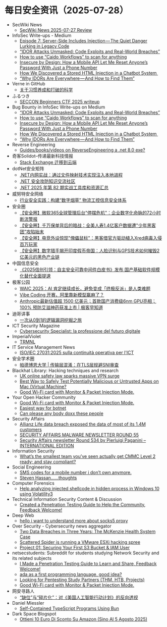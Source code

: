 # 每日安全资讯（2025-07-28）

- SecWiki News
  - [SecWiki News 2025-07-27 Review](http://www.sec-wiki.com/?2025-07-27)
- InfoSec Write-ups - Medium
  - [Episode 7: Server-Side Includes Injection — The Quiet Danger Lurking in Legacy Code](https://infosecwriteups.com/episode-7-server-side-includes-injection-the-quiet-danger-lurking-in-legacy-code-51002a88fb88?source=rss----7b722bfd1b8d---4)
  - [“IDOR Attacks Unmasked: Code Exploits and Real-World Breaches”](https://infosecwriteups.com/idor-attacks-unmasked-code-exploits-and-real-world-breaches-b05cddfb45c7?source=rss----7b722bfd1b8d---4)
  - [How to use “Caido Workflows” to scan for anything](https://infosecwriteups.com/how-to-use-caido-workflows-to-scan-for-anything-07eed72ba06a?source=rss----7b722bfd1b8d---4)
  - [Insecure by Design: How a Mobile API Let Me Reset Anyone’s Password With Just a Phone Number](https://infosecwriteups.com/insecure-by-design-how-a-mobile-api-let-me-reset-anyones-password-with-just-a-phone-number-ba588ec384e5?source=rss----7b722bfd1b8d---4)
  - [How We Discovered a Stored HTML Injection in a Chatbot System ️](https://infosecwriteups.com/how-we-discovered-a-stored-html-injection-in-a-chatbot-system-%EF%B8%8F-6cbefe8b0718?source=rss----7b722bfd1b8d---4)
  - [“Why IDORs Are Everywhere — And How to Find Them”](https://infosecwriteups.com/why-idors-are-everywhere-and-how-to-find-them-3ba45128e0f3?source=rss----7b722bfd1b8d---4)
- Verne in GitHub
  - [关于习惯养成和打破的科学](https://blog.einverne.info/post/2025/07/the-science-of-making-and-breaking-habits.html)
- ふるつき
  - [SECCON Beginners CTF 2025 writeup](https://furutsuki.hatenablog.com/entry/2025/07/27/223211)
- Bug Bounty in InfoSec Write-ups on Medium
  - [“IDOR Attacks Unmasked: Code Exploits and Real-World Breaches”](https://infosecwriteups.com/idor-attacks-unmasked-code-exploits-and-real-world-breaches-b05cddfb45c7?source=rss----7b722bfd1b8d--bug_bounty)
  - [How to use “Caido Workflows” to scan for anything](https://infosecwriteups.com/how-to-use-caido-workflows-to-scan-for-anything-07eed72ba06a?source=rss----7b722bfd1b8d--bug_bounty)
  - [Insecure by Design: How a Mobile API Let Me Reset Anyone’s Password With Just a Phone Number](https://infosecwriteups.com/insecure-by-design-how-a-mobile-api-let-me-reset-anyones-password-with-just-a-phone-number-ba588ec384e5?source=rss----7b722bfd1b8d--bug_bounty)
  - [How We Discovered a Stored HTML Injection in a Chatbot System ️](https://infosecwriteups.com/how-we-discovered-a-stored-html-injection-in-a-chatbot-system-%EF%B8%8F-6cbefe8b0718?source=rss----7b722bfd1b8d--bug_bounty)
  - [“Why IDORs Are Everywhere — And How to Find Them”](https://infosecwriteups.com/why-idors-are-everywhere-and-how-to-find-them-3ba45128e0f3?source=rss----7b722bfd1b8d--bug_bounty)
- Reverse Engineering
  - [Guides/books/videos on ReverseEngineering a .net 8.0 exe?](https://www.reddit.com/r/ReverseEngineering/comments/1maffsi/guidesbooksvideos_on_reverseengineering_a_net_80/)
- 奇客Solidot–传递最新科技情报
  - [Stack Exchange 迁移到云端](https://www.solidot.org/story?sid=81901)
- dotNet安全矩阵
  - [.NET内网实战：通过文件映射技术实现注入本地进程](https://mp.weixin.qq.com/s?__biz=MzUyOTc3NTQ5MA==&mid=2247500176&idx=1&sn=b51462b34eab39528d3d5e4df63d891a)
  - [.NET 安全攻防知识交流社区](https://mp.weixin.qq.com/s?__biz=MzUyOTc3NTQ5MA==&mid=2247500176&idx=2&sn=30919cf654b392d454502c5cdcfd7f00)
  - [.NET 2025 年第 82 期实战工具库和资源汇总](https://mp.weixin.qq.com/s?__biz=MzUyOTc3NTQ5MA==&mid=2247500176&idx=3&sn=80c540d3af3e015f277f4321e2d396d9)
- 威努特安全网络
  - [行业安全实践：构建“数字烟草” 物流工控信息安全体系](https://mp.weixin.qq.com/s?__biz=MzAwNTgyODU3NQ==&mid=2651134514&idx=1&sn=5cb56dc9604ae0049f28b7cfca066950)
- 安全圈
  - [【安全圈】微软365全球管理后台"停摆危机"：企业数字化命脉的72小时断流警报](https://mp.weixin.qq.com/s?__biz=MzIzMzE4NDU1OQ==&mid=2652070862&idx=1&sn=e70a9919b47c2cf671b71d2fae9a827f)
  - [【安全圈】千万保单背后的暗战：全美人寿1.4亿客户数据遭"少年黑客团"攻陷始末](https://mp.weixin.qq.com/s?__biz=MzIzMzE4NDU1OQ==&mid=2652070862&idx=2&sn=94d1f96eb4623018d646a39c7a6dd5cb)
  - [【安全圈】电竞外设惊现"傀儡鼠标"：黑客借官方驱动植入Xred病毒入侵百万玩家](https://mp.weixin.qq.com/s?__biz=MzIzMzE4NDU1OQ==&mid=2652070862&idx=3&sn=91e55ef44df16de2b5b16447eeffd480)
  - [【安全圈】数字猎手揭开印度假币帝国：人脸识别与GPS技术如何摧毁2亿美元的黑色产业链](https://mp.weixin.qq.com/s?__biz=MzIzMzE4NDU1OQ==&mid=2652070862&idx=4&sn=5758c81d449089907988a1fd9411ce90)
- 中国信息安全
  - [《2025信创引领：自主安全可靠中间件白皮书》发布 国产基础软件规模化替代全面提速](https://mp.weixin.qq.com/s?__biz=MzA5MzE5MDAzOA==&mid=2664246207&idx=1&sn=5e81841cb3393076cca4c46411d3683e)
- 极客公园
  - [WAIC 2025：AI 肯定继续成长，避免变成「终极反派」是人类难题](https://mp.weixin.qq.com/s?__biz=MTMwNDMwODQ0MQ==&mid=2653083536&idx=1&sn=ad17bdbbd7fd2dc64d9b0052bc143ad0)
  - [Vibe Coding 开赛，阿里靠新模型赢麻了？](https://mp.weixin.qq.com/s?__biz=MTMwNDMwODQ0MQ==&mid=2653083529&idx=1&sn=80a7640db4ac9d6aebde1580e333fcd9)
  - [Anthropic最新估值超 1500 亿美元；首款国产消费级6nm GPU亮相；100% 预防艾滋神药获准上市 | 极客早知道](https://mp.weixin.qq.com/s?__biz=MTMwNDMwODQ0MQ==&mid=2653083527&idx=1&sn=fe08fd2f0b6add8b0cf4405ea6c108ff)
- 迪哥讲事
  - [一次从0到1的逻辑漏洞挖掘之旅](https://mp.weixin.qq.com/s?__biz=MzIzMTIzNTM0MA==&mid=2247497956&idx=1&sn=330650442e400cf88ae9025a067c2ab0)
- ICT Security Magazine
  - [Cybersecurity Specialist: la professione del futuro digitale](https://www.ictsecuritymagazine.com/notizie/cybersecurity-specialist/)
- ImperialViolet
  - [TRMNL](http://www.imperialviolet.org/2025/07/27/trmnl.html)
- IT Service Management News
  - [ISO/IEC 27031:2025 sulla continuità operativa per l'ICT](http://blog.cesaregallotti.it/2025/07/isoiec-270312025-sulla-continuita.html)
- 安全学术圈
  - [帕德博恩大学 | 传输层混淆：在TLS层规避SNI审查](https://mp.weixin.qq.com/s?__biz=MzU5MTM5MTQ2MA==&mid=2247493094&idx=1&sn=6d97064f452294cef8b437f973d22984)
- Blackhat Library: Hacking techniques and research
  - [UK online safety law sparks massive VPN surge](https://www.reddit.com/r/blackhat/comments/1mapt5p/uk_online_safety_law_sparks_massive_vpn_surge/)
  - [Best Way to Safely Test Potentially Malicious or Untrusted Apps on Mac (Virtual Machine?](https://www.reddit.com/r/blackhat/comments/1maqavn/best_way_to_safely_test_potentially_malicious_or/)
  - [Good Wi-Fi card with Monitor & Packet Injection Mode.](https://www.reddit.com/r/blackhat/comments/1magcc8/good_wifi_card_with_monitor_packet_injection_mode/)
- Your Open Hacker Community
  - [Good Wi-Fi card with Monitor & Packet Injection Mode.](https://www.reddit.com/r/HowToHack/comments/1magagx/good_wifi_card_with_monitor_packet_injection_mode/)
  - [Easiest way for botnet](https://www.reddit.com/r/HowToHack/comments/1mauxei/easiest_way_for_botnet/)
  - [Can please any body doxx these people](https://www.reddit.com/r/HowToHack/comments/1maxy7n/can_please_any_body_doxx_these_people/)
- Security Affairs
  - [Allianz Life data breach exposed the data of most of its 1.4M customers](https://securityaffairs.com/180445/data-breach/allianz-life-data-breach-exposed-the-data-of-most-of-its-1-4m-customers.html)
  - [SECURITY AFFAIRS MALWARE NEWSLETTER ROUND 55](https://securityaffairs.com/180434/malware/security-affairs-malware-newsletter-round-55.html)
  - [Security Affairs newsletter Round 534 by Pierluigi Paganini – INTERNATIONAL EDITION](https://securityaffairs.com/180423/breaking-news/security-affairs-newsletter-round-534-by-pierluigi-paganini-international-edition.html)
- Information Security
  - [What’s the smallest team you’ve seen actually get CMMC Level 2 ready; and stay compliant?](https://www.reddit.com/r/Information_Security/comments/1matlwt/whats_the_smallest_team_youve_seen_actually_get/)
- Social Engineering
  - [SMS codes for a mobile number i don’t own anymore.](https://www.reddit.com/r/SocialEngineering/comments/1masnpe/sms_codes_for_a_mobile_number_i_dont_own_anymore/)
  - [Steven Hassan......thoughts](https://www.reddit.com/r/SocialEngineering/comments/1mamznq/steven_hassanthoughts/)
- Computer Forensics
  - [Help analyzing injected shellcode in hidden process in Windows 10 using Volatility3](https://www.reddit.com/r/computerforensics/comments/1maib4w/help_analyzing_injected_shellcode_in_hidden/)
- Technical Information Security Content & Discussion
  - [Created a Penetration Testing Guide to Help the Community, Feedback Welcome!](https://www.reddit.com/r/netsec/comments/1mad4u1/created_a_penetration_testing_guide_to_help_the/)
- Deep Web
  - [hello i want to understand more about socks5 proxy](https://www.reddit.com/r/deepweb/comments/1majs4a/hello_i_want_to_understand_more_about_socks5_proxy/)
- Over Security - Cybersecurity news aggregator
  - [Two Data Breaches in Three Years: The McKenzie Health System Case](https://www.suspectfile.com/two-data-breaches-in-three-years-the-mckenzie-health-system-case/)
  - [Scattered Spider is running a VMware ESXi hacking spree](https://www.bleepingcomputer.com/news/security/scattered-spider-is-running-a-vmware-esxi-hacking-spree/)
  - [Project 01: Securing Your First S3 Bucket & IAM User](https://attacker-codeninja.github.io/2025-07-27-Project-01-S3-IAM-Security/)
- netsecstudents: Subreddit for students studying Network Security and its related subjects
  - [I Made a Penetration Testing Guide to Learn and Share, Feedback Welcome!](https://www.reddit.com/r/netsecstudents/comments/1mandes/i_made_a_penetration_testing_guide_to_learn_and/)
  - [ada as a first programming language, good idea?](https://www.reddit.com/r/netsecstudents/comments/1ma8d1m/ada_as_a_first_programming_language_good_idea/)
  - [Looking for Pentesting Study Partners (THM, HTB, Projects)](https://www.reddit.com/r/netsecstudents/comments/1maiaw1/looking_for_pentesting_study_partners_thm_htb/)
  - [Good Wi-Fi card with Monitor & Packet Injection Mode.](https://www.reddit.com/r/netsecstudents/comments/1magdlj/good_wifi_card_with_monitor_packet_injection_mode/)
- 网安寻路人
  - [“缺位”与“碎片化”：对《美国人工智能行动计划》的反向透视](https://mp.weixin.qq.com/s?__biz=MzIxODM0NDU4MQ==&mid=2247507401&idx=1&sn=ceb60ad023dff7e68a6f880e0844188e)
- Daniel Miessler
  - [Self-Contained TypeScript Programs Using Bun](https://danielmiessler.com/blog/executable-typescript-programs-using-bun)
- Dark Space Blogspot
  - [Ottieni 10 Euro Di Sconto Su Amazon (Sino Al 5 Agosto 2025)](http://darkwhite666.blogspot.com/2025/07/ottieni-10-euro-di-sconto-su-amazon.html)
